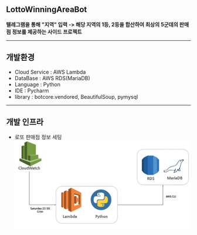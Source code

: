## LottoWinningAreaBot

**텔레그램을 통해 "지역" 입력 -> 해당 지역의 1등, 2등을 합산하여 최상의 5군데의 판매점 정보를 제공하는 사이드 프로젝트**
___

## 개발환경
- Cloud Service : AWS Lambda
- DataBase : AWS RDS(MariaDB) 
- Language : Python
- IDE : Pycharm
- library : botcore.vendored, BeautifulSoup, pymysql

___

## 개발 인프라
- 로또 판매점 정보 세팅
![LottoCrawlingInfra](./image/LottoCrawlingInfra.JPG)
